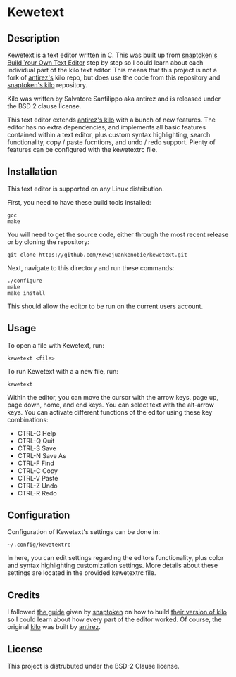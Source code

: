 # Kewetext

## Description
Kewetext is a text editor written in C. This was built up from
[snaptoken's](https://github.com/snaptoken) 
[Build Your Own Text Editor](https://viewsourcecode.org/snaptoken/kilo/)
step by step so I could learn about each individual part of the
kilo text editor. This means that this project is not a fork
of [antirez's](https://github.com/antirez) kilo repo, but does use the
code from this repository and [snaptoken's kilo](https://github.com/snaptoken/kilo-src)
repository.

Kilo was written by Salvatore Sanfilippo aka antirez and is released 
under the BSD 2 clause license.

This text editor extends [antirez's kilo](https://github.com/antirez/kilo)
with a bunch of new features. The editor has no extra dependencies,
and implements all basic features contained within a text editor,
plus custom syntax highlighting, search functionality, copy / paste fucntions,
and undo / redo support. Plenty of features can be configured with the
kewetextrc file.

## Installation

This text editor is supported on any Linux distribution.

First, you need to have these build tools installed:
```text
gcc
make
```

You will need to get the source code, either through the
most recent release or by cloning the repository:

```shell
git clone https://github.com/Kewejuankenobie/kewetext.git
```
Next, navigate to this directory and run these commands:

```shell
./configure
make
make install
```

This should allow the editor to be run on the current users account.

## Usage

To open a file with Kewetext, run:
```shell
kewetext <file>
```
To run Kewetext with a a new file, run:
```shell
kewetext
```

Within the editor, you can move the cursor with the arrow keys,
page up, page down, home, and end keys.
You can select text with the alt-arrow keys.
You can activate different functions of the editor using these key
combinations:

* CTRL-G Help
* CTRL-Q Quit
* CTRL-S Save
* CTRL-N Save As
* CTRL-F Find
* CTRL-C Copy
* CTRL-V Paste
* CTRL-Z Undo
* CTRL-R Redo

## Configuration

Configuration of Kewetext's settings can be done in:
```text
~/.config/kewetextrc
```

In here, you can edit settings regarding the editors functionality, 
plus color and syntax highlighting customization settings. More details
about these settings are located in the provided kewetextrc file.

## Credits

I followed [the guide](https://viewsourcecode.org/snaptoken/kilo/) 
given by [snaptoken](https://github.com/snaptoken) on
how to build [their version of kilo](https://github.com/snaptoken/kilo-src)
so I could learn about how every part of the editor worked. Of course,
the original [kilo](https://github.com/antirez/kilo) was built by
[antirez](https://github.com/antirez). 

## License

This project is distrubuted under the BSD-2 Clause license.